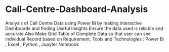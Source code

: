 # Call-Centre-Dashboard-Analysis
Analysis of Call Centre Data using Power Bi by making interactive Dashboards and finding Useful Insights
Ensure the data used is reliable and accurate
Also Make Grid Table of Complete Data so that user can see individual Record based on Requirement.
Tools and Technologies : Power Bi , Excel , Python , Jupyter Notebook
